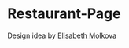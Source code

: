 # Restaurant-Page


Design idea by [Elisabeth Molkova](https://www.behance.net/gallery/95591065/Web-design)